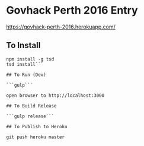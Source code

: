 Govhack Perth 2016 Entry
=============

https://govhack-perth-2016.herokuapp.com/

## To Install

```npm install
npm install -g tsd
tsd install```

## To Run (Dev)

```gulp```

open browser to http://localhost:3000

## To Build Release

```gulp release```

## To Publish to Heroku

git push heroku master